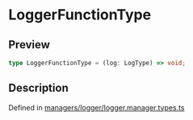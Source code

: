 
      
# LoggerFunctionType

<div class="api-docs__section" data-reactroot="">

## Preview

</div><div class="api-docs__preview type single" data-reactroot="">

```ts
type LoggerFunctionType = (log: LogType) => void;
```

</div><div class="api-docs__section" data-reactroot="">

## Description

</div><div class="api-docs__description" data-reactroot=""><span class="api-docs__do-not-parse">



</span></div><div class="api-docs__definition" data-reactroot="">

Defined in [managers/logger/logger.manager.types.ts](https://github.com/BetterTyped/hyper-fetch/blob/089b54eb/packages/core/src/managers/logger/logger.manager.types.ts#L11)

</div>